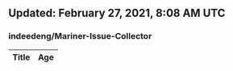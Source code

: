 ## Updated: February 27, 2021, 8:08 AM UTC


### indeedeng/Mariner-Issue-Collector
|**Title**|**Age**|
|:----|:----|